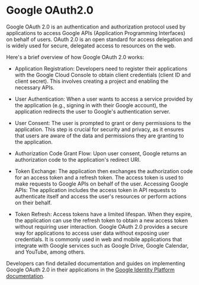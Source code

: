 # **Google OAuth2.0**

Google OAuth 2.0 is an authentication and authorization protocol used by applications to access Google APIs (Application Programming Interfaces) on behalf of users. OAuth 2.0 is an open standard for access delegation and is widely used for secure, delegated access to resources on the web.

Here's a brief overview of how Google OAuth 2.0 works:

+ Application Registration:
    Developers need to register their applications with the Google Cloud Console to obtain client credentials (client ID and client secret). This involves creating a project and enabling the necessary APIs.
    
+ User Authentication:
    When a user wants to access a service provided by the application (e.g., signing in with their Google account), the application redirects the user to Google's authentication server.
    
+ User Consent:
    The user is prompted to grant or deny permissions to the application. This step is crucial for security and privacy, as it ensures that users are aware of the data and permissions they are granting to the application.
    
+ Authorization Code Grant Flow:
    Upon user consent, Google returns an authorization code to the application's redirect URI.
    
+ Token Exchange:
    The application then exchanges the authorization code for an access token and a refresh token. The access token is used to make requests to Google APIs on behalf of the user.
    Accessing Google APIs:
    The application includes the access token in API requests to authenticate itself and access the user's resources or perform actions on their behalf.
    
+ Token Refresh:
    Access tokens have a limited lifespan. When they expire, the application can use the refresh token to obtain a new access token without requiring user interaction.
    Google OAuth 2.0 provides a secure way for applications to access user data without exposing user credentials. It is commonly used in web and mobile applications that integrate with Google services such as Google Drive, Google Calendar, and YouTube, among others.
    
Developers can find detailed documentation and guides on implementing Google OAuth 2.0 in their applications in the [Google Identity Platform documentation](https://developers.google.com/identity/protocols/oauth2).
